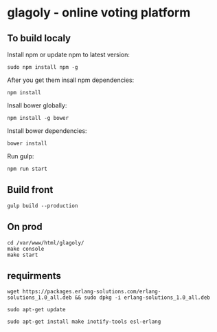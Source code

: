 # glagoly - online voting platform

## To build localy

Install npm or update npm to latest version:

    sudo npm install npm -g

After you get them insall npm dependencies:
    
    npm install

Insall bower globally:

    npm install -g bower
     
Install bower dependencies:

    bower install

Run gulp:

    npm run start

## Build front

    gulp build --production

## On prod
    
    cd /var/www/html/glagoly/
    make console
    make start

## requirments

    wget https://packages.erlang-solutions.com/erlang-solutions_1.0_all.deb && sudo dpkg -i erlang-solutions_1.0_all.deb

    sudo apt-get update

    sudo apt-get install make inotify-tools esl-erlang

